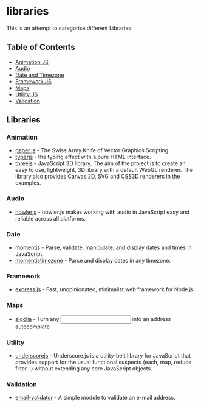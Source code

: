 # libraries

This is an attempt to categorise different Libraries 

## Table of Contents

- [Animation JS](#Animation)
- [Audio](#Audio)
- [Date and Timezone](#Time)
- [Framework JS](#Framework)
- [Maps](#Maps)
- [Utility JS](#Utility)
- [Validation](#Validation)



Libraries
-------

### Animation

- [paper.js](http://paperjs.org) - The Swiss Army Knife of Vector Graphics Scripting.
- [typerjs](https://steven.codes/typerjs/) - the typing effect with a pure HTML interface.
- [threejs](https://threejs.org/) - JavaScript 3D library. The aim of the project is to create an easy to use, lightweight, 3D library with a default WebGL renderer. The library also provides Canvas 2D, SVG and CSS3D renderers in the examples.



### Audio 

- [howlerjs](https://howlerjs.com/) - howler.js makes working with audio in JavaScript easy and reliable across all platforms.

### Date

- [momentjs](https://momentjs.com/) - Parse, validate, manipulate, and display dates and times in JavaScript.
- [momentjstimezone](https://momentjs.com/timezone/) - Parse and display dates in any timezone.

### Framework

- [express.js](https://expressjs.com/) - Fast, unopinionated, minimalist web framework for Node.js.

### Maps

- [algolia](https://community.algolia.com/places/) - Turn any <input> into an address autocomplete

### Utility

- [underscorejs](https://underscorejs.org) - Underscore.js is a utility-belt library for JavaScript that provides support for the usual functional suspects (each, map, reduce, filter...) without extending any core JavaScript objects.

### Validation

- [email-validator](https://www.npmjs.com/package/email-validator) - A simple module to validate an e-mail address.


